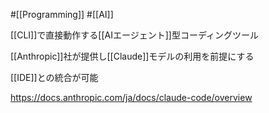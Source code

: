 #[[Programming]] #[[AI]]

[[CLI]]で直接動作する[[AIエージェント]]型コーディングツール

[[Anthropic]]社が提供し[[Claude]]モデルの利用を前提にする

[[IDE]]との統合が可能

<https://docs.anthropic.com/ja/docs/claude-code/overview>